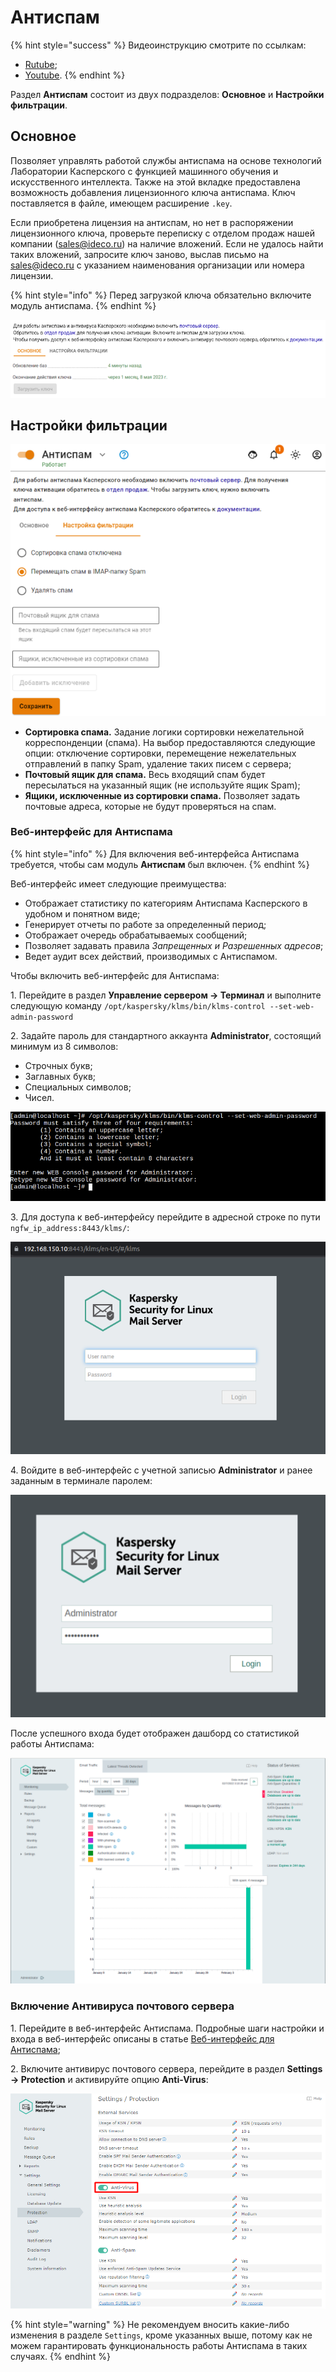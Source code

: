 # Антиспам

{% hint style="success" %}
Видеоинструкцию смотрите по ссылкам:
* [Rutube](https://rutube.ru/video/9d39d3d9e170f0df6d07a626ff001b39/?r=wd);
* [Youtube](https://youtu.be/k2UqtI4yi84?si=8c8laLD5Qul0Yhpw).
{% endhint %}

Раздел **Антиспам** состоит из двух подразделов: **Основное** и **Настройки фильтрации**.

## Основное

Позволяет управлять работой службы антиспама на основе технологий Лаборатории Касперского с функцией машинного обучения и искусственного интеллекта. Также на этой вкладке предоставлена возможность добавления лицензионного ключа антиспама. Ключ поставляется в файле, имеющем расширение `.key`. 

Если приобретена лицензия на антиспам, но нет в распоряжении лицензионного ключа, проверьте переписку с отделом продаж нашей компании (sales@ideco.ru) на наличие вложений. Если не удалось найти таких вложений, запросите ключ заново, выслав письмо на sales@ideco.ru с указанием наименования организации или номера лицензии.

{% hint style="info" %}
Перед загрузкой ключа обязательно включите модуль антиспама.
{% endhint %}

![](/.gitbook/assets/antispam1.png)


## Настройки фильтрации

![](/.gitbook/assets/antispam.png)

* **Сортировка спама.** Задание логики сортировки нежелательной корреспонденции (спама). На выбор предоставляются следующие опции: отключение сортировки, перемещение нежелательных отправлений в папку Spam, удаление таких писем с сервера;
* **Почтовый ящик для спама.** Весь входящий спам будет пересылаться на указанный ящик (не используйте ящик Spam);
* **Ящики, исключенные из сортировки спама.** Позволяет задать почтовые адреса, которые не будут проверяться на спам.

### Веб-интерфейс для Антиспама

{% hint style="info" %}
Для включения веб-интерфейса Антиспама требуется, чтобы сам модуль **Антиспам** был включен.
{% endhint %}

Веб-интерфейс имеет следующие преимущества:

* Отображает статистику по категориям Антиспама Касперского в удобном и понятном виде;
* Генерирует отчеты по работе за определенный период;
* Отображает очередь обрабатываемых сообщений;
* Позволяет задавать правила *Запрещенных и Разрешенных адресов*;
* Ведет аудит всех действий, производимых с Антиспамом.

Чтобы включить веб-интерфейс для Антиспама:

1\. Перейдите в раздел **Управление сервером -> Терминал** и выполните следующую команду `/opt/kaspersky/klms/bin/klms-control --set-web-admin-password`

2\. Задайте пароль для стандартного аккаунта **Administrator**, состоящий минимум из 8 символов:

* Строчных букв;
* Заглавных букв;
* Специальных символов;
* Чисел.

![](/.gitbook/assets/antispam2.png)

3\. Для доступа к веб-интерфейсу перейдите в адресной строке по пути `ngfw_ip_address:8443/klms/`:

![](/.gitbook/assets/antispam3.png)

4\. Войдите в веб-интерфейс с учетной записью **Administrator** и ранее заданным в терминале паролем:

![](/.gitbook/assets/antispam4.png)

После успешного входа будет отображен дашборд со статистикой работы Антиспама:

![](/.gitbook/assets/antispam5.png)

### Включение Антивируса почтового сервера

1\. Перейдите в веб-интерфейс Антиспама. Подробные шаги настройки и входа в веб-интерфейс описаны в статье [Веб-интерфейс для Антиспама](antispam.md#veb-interfeis-dlya-antispama);

2\. Включите антивирус почтового сервера, перейдите в раздел **Settings -> Protection** и активируйте опцию **Anti-Virus**:

![](/.gitbook/assets/antispam6.png)

{% hint style="warning" %}
Не рекомендуем вносить какие-либо изменения в разделе `Settings`, кроме указанных выше, потому как не можем гарантировать функциональность работы Антиспама в таких случаях.
{% endhint %}
